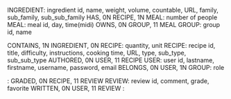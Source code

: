 INGREDIENT: ingredient id, name, weight, volume, countable, URL, family, sub_family, sub_sub_family
HAS, 0N RECIPE, 1N MEAL: number of people
MEAL: meal id, day, time(midi)
OWNS, 0N GROUP, 11 MEAL
GROUP: group id, name

CONTAINS, 1N INGREDIENT, 0N RECIPE: quantity, unit
RECIPE: recipe id, title, difficulty, instructions, cooking time, URL, type, sub_type, sub_sub_type
AUTHORED, 0N USER, 11 RECIPE
USER: user id, lastname, firstname, username, password, email
BELONGS, 0N USER, 1N GROUP: role

:
GRADED, 0N RECIPE, 11 REVIEW
REVIEW: review id, comment, grade, favorite
WRITTEN, 0N USER, 11 REVIEW
:

